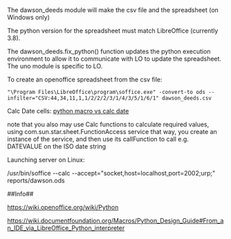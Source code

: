 The dawson_deeds module will make the csv file and the spreadsheet (on Windows only)

The python version for the spreadsheet must match LibreOffice (currently 3.8).

The dawson_deeds.fix_python() function updates the python execution environment to 
allow it to communicate with LO to update the spreadsheet. The uno module is specific
to LO.

To create an openoffice spreadsheet from the csv file:

```
"\Program Files\LibreOffice\program\soffice.exe" -convert-to ods --infilter="CSV:44,34,11,1,1/2/2/2/3/1/4/3/5/1/6/1" dawson_deeds.csv
```

Calc Date cells:
[python macro vs calc date](https://ask.libreoffice.org/t/python-macro-vs-calc-date-field/65187)

note that you also may use Calc functions to calculate required values, using com.sun.star.sheet.FunctionAccess service
that way, you create an instance of the service, and then use its callFunction to call e.g. DATEVALUE on the ISO date string


Launching server on Linux:

/usr/bin/soffice --calc --accept="socket,host=localhost,port=2002;urp;" reports/dawson.ods

##Info##

https://wiki.openoffice.org/wiki/Python

https://wiki.documentfoundation.org/Macros/Python_Design_Guide#From_an_IDE_via_LibreOffice_Python_interpreter

